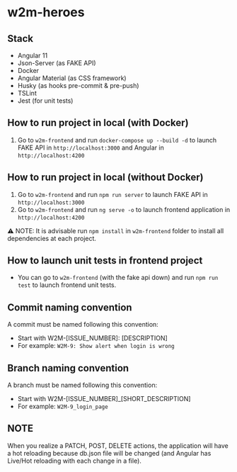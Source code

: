 # w2m-heroes

## Stack
* Angular 11
* Json-Server (as FAKE API)
* Docker
* Angular Material (as CSS framework)
* Husky (as hooks pre-commit & pre-push)
* TSLint
* Jest (for unit tests)

## How to run project in local (with Docker)
1. Go to `w2m-frontend` and run `docker-compose up --build -d` to launch FAKE API in `http://localhost:3000` and Angular in `http://localhost:4200`

## How to run project in local (without Docker)
1. Go to `w2m-frontend` and run `npm run server` to launch FAKE API in `http://localhost:3000`
2. Go to `w2m-frontend` and run `ng serve -o` to launch frontend application in `http://localhost:4200`

:warning: NOTE: It is advisable run `npm install` in `w2m-frontend` folder to install all dependencies at each project.

## How to launch unit tests in frontend project
* You can go to `w2m-frontend` (with the fake api down) and run `npm run test` to launch frontend unit tests.


## Commit naming convention
A commit must be named following this convention:

* Start with W2M-[ISSUE_NUMBER]:   [DESCRIPTION]
* For example: `W2M-9: Show alert when login is wrong`

## Branch naming convention

A branch must be named following this convention:

* Start with W2M-[ISSUE_NUMBER]_[SHORT_DESCRIPTION]
* For example: `W2M-9_login_page`

## NOTE
When you realize a PATCH, POST, DELETE actions, the application will have a hot reloading because db.json file will be changed (and Angular has Live/Hot reloading with each change in a file).